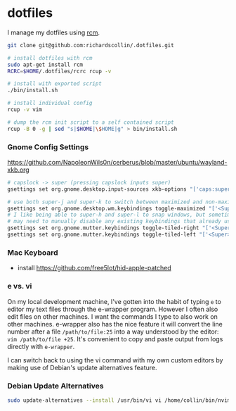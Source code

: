 # dotfiles

I manage my dotfiles using [rcm](http://thoughtbot.github.io/rcm/).

```bash
git clone git@github.com:richardscollin/.dotfiles.git

# install dotfiles with rcm
sudo apt-get install rcm
RCRC=$HOME/.dotfiles/rcrc rcup -v

# install with exported script
./bin/install.sh

# install individual config
rcup -v vim

# dump the rcm init script to a self contained script
rcup -B 0 -g | sed "s|$HOME|\$HOME|g" > bin/install.sh
```

### Gnome Config Settings

<https://github.com/NapoleonWils0n/cerberus/blob/master/ubuntu/wayland-xkb.org>

```bash
# capslock -> super (pressing capslock inputs super)
gsettings set org.gnome.desktop.input-sources xkb-options "['caps:super']"

# use both super-j and super-k to switch between maximized and non-maximized window
gsettings set org.gnome.desktop.wm.keybindings toggle-maximized "['<Super>k', '<Super>j']"
# I like being able to super-h and super-l to snap windows, but sometimes still like to be able to do super left/right
# may need to manually disable any existing keybindings that already use super-l and super-h
gsettings set org.gnome.mutter.keybindings toggle-tiled-right "['<Super>Right', '<Super>l']"
gsettings set org.gnome.mutter.keybindings toggle-tiled-left "['<Super>Left', '<Super>h']"

```

### Mac Keyboard

- install <https://github.com/free5lot/hid-apple-patched>


### e vs. vi

On my local development machine, I've gotten into the habit of typing
`e` to editor my text files through the e-wrapper program. However I often
also edit files on other machines. I want the commands I type to
also work on other machines. e-wrapper also has the nice feature it will
convert the line number after a file `/path/to/file:25` into a way understood
by the editor: `vim /path/to/file +25`. It's convenient to copy and paste
output from logs directly with `e-wrapper`.

I can switch back to using the vi command with my own custom editors by making
use of Debian's update alternatives feature.

### Debian Update Alternatives

```bash
sudo update-alternatives --install /usr/bin/vi vi /home/collin/bin/nvim 100
```

